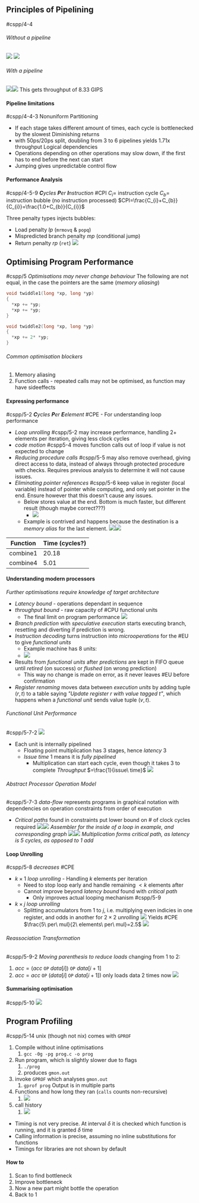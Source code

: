 ## Principles of Pipelining
#cspp/4-4
###### Without a pipeline
![](Pasted%20image%2020240319173608.png)
![](Pasted%20image%2020240319173640.png)
###### With a pipeline
![](Pasted%20image%2020240319173803.png)![](Pasted%20image%2020240319174012.png)
This gets throughput of $8.33$ GIPS
#### Pipeline limitations
#cspp/4-4-3
Nonuniform Partitioning
- If each stage takes different amount of times, each cycle is bottlenecked by the slowest
Diminishing returns
- with 50ps/20ps split, doubling from 3 to 6 pipelines yields $1.71$x throughput
Logical dependencies
- Operations depending on other operations may slow down, if the first has to end before the next can start
- Jumping gives unpredictable control flow
#### Performance Analysis
#cspp/4-5-9
***C**ycles **P**er **I**nstruction* #CPI
$C_{i}=$ instruction cycle
$C_{b}=$ instruction bubble (no instruction processed)
$CPI=\frac{C_{i}+C_{b}}{C_{i}}=\frac{1.0+C_{b}}{C_{i}}$

Three penalty types injects bubbles:
- Load penalty $lp$ (`mrmovq` & `popq`)
- Mispredicted branch penalty $mp$ (conditional jump)
- Return penalty $rp$ (`ret`)
![](Pasted%20image%2020240319175654.png)
## Optimising Program Performance
#cspp/5
*Optimisations may never change behaviour*
The following are not equal, in the case the pointers are the same (*memory aliasing*)
```c
void twiddle1(long *xp, long *yp)
{
  *xp += *yp;
  *xp += *yp;
}

void twiddle2(long *xp, long *yp)
{
  *xp += 2* *yp;
}
```
###### Common optimisation blockers
1. Memory aliasing
2. Function calls - repeated calls may not be optimised, as function may have sideeffects
#### Expressing performance
#cspp/5-2
***C**ycles **P**er **E**element* #CPE - For understanding loop performance
- *Loop unrolling* #cspp/5-2 may increase performance, handling 2+ elements per iteration, giving less clock cycles
- *code motion* #cspp5-4 moves function calls out of loop if value is not expected to change
- *Reducing procedure calls* #cspp/5-5 may also remove overhead, giving direct access to data, instead of always through protected procedure with checks. Requires previous analysis to determine it will not cause issues.
- *Eliminating pointer references* #cspp/5-6 keep value in register (local variable) instead of pointer while computing, and only set pointer in the end. Ensure however that this doesn't cause any issues.
	- Below stores value at the end. Bottom is much faster, but different result (though maybe correct???)
		- ![](Pasted%20image%2020240319183402.png)
	- Example is contrived and happens because the destination is a *memory alias* for the last element.
![](Pasted%20image%2020240319183900.png)![](Pasted%20image%2020240319183917.png)

| Function | Time (cycles?) |
| -------- | -------------- |
| combine1 | $20.18$        |
| combine4 | $5.01$         |
#### Understanding modern processors
*Further optimisations require knowledge of target architecture*
- *Latency bound* - operations dependant in sequence
- *throughput bound* - raw capacity of #CPU functional units
	- The final limit on program performance
![](Pasted%20image%2020240319184322.png)
- *Branch prediction* with *speculative execution* starts executing branch, resetting and diverting if prediction is wrong.
- *Instruction decoding* turns instruction into *microoperations* for the #EU to give *functional units*
	- Example machine has 8 units:
	- ![](Pasted%20image%2020240319184759.png)
- Results from *functional units* after *predictions* are kept in FIFO queue until *retired* (on success) or *flushed* (on wrong prediction)
	- This way no change is made on error, as it never leaves #EU before confirmation
- *Register renaming* moves data between *execution units* by adding tuple $(r,t)$ to a table saying *"Update register r with value tagged t"*, which happens when a *functional unit* sends value tuple $(v,t)$.
###### Functional Unit Performance
#cspp/5-7-2 
![](Pasted%20image%2020240319190506.png)
- Each unit is internally pipelined
	- Floating point multiplication has 3 stages, hence *latency* 3
	- *Issue time* 1 means it is *fully pipelined*
		- Multiplication can start each cycle, even though it takes 3 to complete
*Throughput* $=\frac{1}{issue\ time}$
![](Pasted%20image%2020240319190951.png)
###### Abstract Processor Operation Model
#cspp/5-7-3 
*data-flow* represents programs in graphical notation with dependencies on operation constraints from order of execution
- *Critical paths* found in constraints put lower bound on # of clock cycles required
![](Pasted%20image%2020240319192434.png)![](Pasted%20image%2020240319192341.png)
*Assembler for the inside of a loop in example, and corresponding graph*
![](Pasted%20image%2020240319192639.png)![](Pasted%20image%2020240319193020.png)
*Multiplication forms critical path, as latency is 5 cycles, as opposed to 1 add*
#### Loop Unrolling 
#cspp/5-8 
*decreases* #CPE
- $k\times1$ *loop unrolling* - Handling $k$ elements per iteration
	- Need to stop loop early and handle remaining $<k$ elements after
	- Cannot improve beyond *latency bound* found with *critical path*
		- Only improves actual looping mechanism
#cspp/5-9 
- $k\times j$ *loop unrolling*
	- Splitting accumulators from 1 to $j$, i.e. multiplying even indicies in one register, and odds in another for $2\times2$ *unrolling*
![](Pasted%20image%2020240319194128.png)
Yields #CPE $\frac{5\ per\ mul}{2\ elements\ per\ mul}=2.5$
![](Pasted%20image%2020240319194345.png)
###### Reassociation Transformation
#cspp/5-9-2 *Moving parenthesis to reduce loads*
changing from 1 to 2:
1. $acc=(acc\ \texttt{OP}\ data[i])\ \texttt{OP}\ data[i+1]$
2. $acc=acc\ \texttt{OP}\ (data[i]\ \texttt{OP}\ data[i+1])$
only loads data 2 times now
![](Pasted%20image%2020240319195139.png)
#### Summarising optimisation
#cspp/5-10 
![](Pasted%20image%2020240319195246.png)
## Program Profiling
#cspp/5-14
unix (though not nix) comes with `GPROF`
1. Compile without inline optimisations
	1. `gcc -0g -pg prog.c -o prog`
2. Run program, which is slightly slower due to flags
	1. `./prog`
	2. produces `gmon.out`
3. invoke `GPROF` which analyses `gmon.out`
	1. `gprof prog`
Output is in multiple parts
1. Functions and how long they ran (`calls` counts non-recursive)
	1. ![](Pasted%20image%2020240319200234.png)
2. call history
	1. ![](Pasted%20image%2020240319200311.png)
- Timing is not very precise. At interval $\delta$ it is checked which function is running, and it is granted $\delta$ time
- Calling information is precise, assuming no inline substitutions for functions
- Timings for libraries are not shown by default
#### How to
1. Scan to find bottleneck
2. Improve bottleneck
3. Now a new part might bottle the operation
4. Back to 1